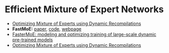 # Efficient Mixture of Expert Networks

* [Optimizing Mixture of Experts using Dynamic Recompilations](https://arxiv.org/abs/2205.01848)
* **FastMoE:** [paper](https://arxiv.org/abs/2103.13262), [code](https://github.com/laekov/fastmoe), [webpage](https://fastmoe.ai/)
* [FasterMoE: modeling and optimizing training of large-scale dynamic pre-trained models](https://dl.acm.org/doi/abs/10.1145/3503221.3508418)
* [Optimizing Mixture of Experts using Dynamic Recompilations](https://arxiv.org/abs/2205.01848)
